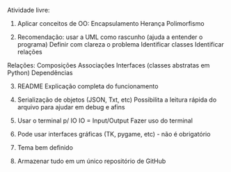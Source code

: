 Atividade livre:

1) Aplicar conceitos de OO:
Encapsulamento
Herança
Polimorfismo

2) Recomendação: usar a UML como rascunho (ajuda a entender o programa)
Definir com clareza o problema
Identificar classes
Identificar relações

Relações:
Composições
Associações
Interfaces (classes abstratas em Python)
Dependências

3) README
Explicação completa do funcionamento

4) Serialização de objetos (JSON, Txt, etc) 
Possibilita a leitura rápida do arquivo para ajudar em debug e afins

5) Usar o terminal p/ IO
IO = Input/Output
Fazer uso do terminal

6) Pode usar interfaces gráficas (TK, pygame, etc) - não é obrigatório

7) Tema bem definido

8) Armazenar tudo em um único repositório de GitHub